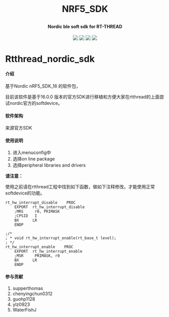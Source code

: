 
<h1 align="center" style="margin: 30px 0 30px; font-weight: bold;">NRF5_SDK</h1>
<h4 align="center">Nordic ble soft sdk for RT-THREAD</h4>
<p align="center">
	<a href="https://github.com/supperthomas/nrf5x_sdk/stargazers"><img src="https://img.shields.io/github/stars/supperthomas/nrf5x_sdk?style=flat-square&logo=GitHub"></a>
	<a href="https://github.com/supperthomas/nrf5x_sdk/network/members"><img src="https://img.shields.io/github/forks/supperthomas/nrf5x_sdk?style=flat-square&logo=GitHub"></a>
	<a href="https://github.com/supperthomas/nrf5x_sdk/watchers"><img src="https://img.shields.io/github/watchers/supperthomas/nrf5x_sdk?style=flat-square&logo=GitHub"></a>
	<a href="https://github.com/supperthomas/nrf5x_sdk/issues"><img src="https://img.shields.io/github/issues/supperthomas/nrf5x_sdk.svg?style=flat-square&logo=GitHub"></a>
</p>

# Rtthread_nordic_sdk

#### 介绍
基于Nordic  nRF5_SDK_16 的软件包，

目前该软件是基于16.0.0 版本的官方SDK进行移植和方便大家在rtthread的上面尝试nordic官方的softdevice。



#### 软件架构
来源官方SDK

#### 使用说明

1.  进入menuconfig中
2.  选择on line package
3.  选择peripheral libraries and drivers

**请注意：**

使用之前请在rtthread工程中找到如下函数，做如下注释修改。才能使用正常softdevice的功能。

```
rt_hw_interrupt_disable    PROC
    EXPORT  rt_hw_interrupt_disable
    ;MRS     r0, PRIMASK
    ;CPSID   I
    BX      LR
    ENDP

;/*
; * void rt_hw_interrupt_enable(rt_base_t level);
; */
rt_hw_interrupt_enable    PROC
    EXPORT  rt_hw_interrupt_enable
    ;MSR     PRIMASK, r0
    BX      LR
    ENDP
```



#### 参与贡献

1.  supperthomas
2. chenyingchun0312
3. guohp1128
4. ylz0923
5. WaterFishJ
